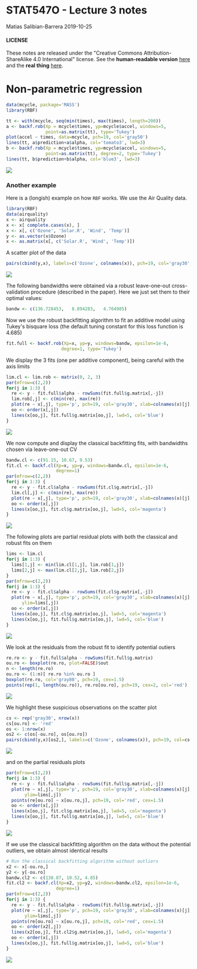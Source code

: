 STAT547O - Lecture 3 notes
================
Matias Salibian-Barrera
2019-10-25

#### LICENSE

These notes are released under the "Creative Commons Attribution-ShareAlike 4.0 International" license. See the **human-readable version** [here](https://creativecommons.org/licenses/by-sa/4.0/) and the **real thing** [here](https://creativecommons.org/licenses/by-sa/4.0/legalcode).

Non-parametric regression
=========================

``` r
data(mcycle, package='MASS')
library(RBF)

tt <- with(mcycle, seq(min(times), max(times), length=200))
a <- backf.rob(Xp = mcycle$times, yp=mcycle$accel, windows=5, 
               point=as.matrix(tt), type='Tukey') 
plot(accel ~ times, data=mcycle, pch=19, col='gray50')
lines(tt, a$prediction+a$alpha, col='tomato3', lwd=3)
b <- backf.rob(Xp = mcycle$times, yp=mcycle$accel, windows=5, 
               point=as.matrix(tt), degree=2, type='Tukey')
lines(tt, b$prediction+b$alpha, col='blue3', lwd=3)
```

![](Lecture3_files/figure-markdown_github/cycle-1.png)

### Another example

Here is a (longish) example on how `RBF` works. We use the Air Quality data.

``` r
library(RBF)
data(airquality)
x <- airquality
x <- x[ complete.cases(x), ]
x <- x[, c('Ozone', 'Solar.R', 'Wind', 'Temp')]
y <- as.vector(x$Ozone)
x <- as.matrix(x[, c('Solar.R', 'Wind', 'Temp')])
```

A scatter plot of the data

``` r
pairs(cbind(y,x), labels=c('Ozone', colnames(x)), pch=19, col='gray30', cex=1.5)
```

![](Lecture3_files/figure-markdown_github/scatter-1.png)

The following bandwidths were obtained via a robust leave-one-out cross-validation procedure (described in the paper). Here we just set them to their optimal values:

``` r
bandw <- c(136.728453,   8.894283,   4.764985)
```

Now we use the robust backfitting algorithm to fit an additive model using Tukey's bisquare loss (the default tuning constant for this loss function is 4.685)

``` r
fit.full <- backf.rob(Xp=x, yp=y, windows=bandw, epsilon=1e-6, 
                     degree=1, type='Tukey')
```

We display the 3 fits (one per additive component), being careful with the axis limits

``` r
lim.cl <- lim.rob <- matrix(0, 2, 3)
par(mfrow=c(2,2))
for(j in 1:3) {
  re <- y - fit.full$alpha - rowSums(fit.full$g.matrix[,-j])
  lim.rob[,j] <- c(min(re), max(re))
  plot(re ~ x[,j], type='p', pch=19, col='gray30', xlab=colnames(x)[j], ylab='', cex=1.5)
  oo <- order(x[,j])
  lines(x[oo,j], fit.full$g.matrix[oo,j], lwd=5, col='blue')
}
```

![](Lecture3_files/figure-markdown_github/showfits-1.png)

We now compute and display the classical backfitting fits, with bandwidths chosen via leave-one-out CV

``` r
bandw.cl <- c(91.15, 10.67, 9.53)
fit.cl <- backf.cl(Xp=x, yp=y, windows=bandw.cl, epsilon=1e-6,
                   degree=1)
par(mfrow=c(2,2))
for(j in 1:3) {
  re <- y - fit.cl$alpha - rowSums(fit.cl$g.matrix[,-j])
  lim.cl[,j] <- c(min(re), max(re))
  plot(re ~ x[,j], type='p', pch=19, col='gray30', xlab=colnames(x)[j], ylab='', cex=1.5)
  oo <- order(x[,j])
  lines(x[oo,j], fit.cl$g.matrix[oo,j], lwd=5, col='magenta')
}
```

![](Lecture3_files/figure-markdown_github/classicfits-1.png)

The following plots are partial residual plots with both the classical and robust fits on them

``` r
lims <- lim.cl
for(j in 1:3) {
  lims[1,j] <- min(lim.cl[1,j], lim.rob[1,j])
  lims[2,j] <- max(lim.cl[2,j], lim.rob[2,j])
}
par(mfrow=c(2,2))
for(j in 1:3) {
  re <- y - fit.cl$alpha - rowSums(fit.cl$g.matrix[,-j])
  plot(re ~ x[,j], type='p', pch=19, col='gray30', xlab=colnames(x)[j], ylab='', cex=1.5,
      ylim=lims[,j])
  oo <- order(x[,j])
  lines(x[oo,j], fit.cl$g.matrix[oo,j], lwd=5, col='magenta')
  lines(x[oo,j], fit.full$g.matrix[oo,j], lwd=5, col='blue')
}
```

![](Lecture3_files/figure-markdown_github/overlay-1.png)

We look at the residuals from the robust fit to identify potential outiers

``` r
re.ro <- y - fit.full$alpha - rowSums(fit.full$g.matrix)
ou.ro <- boxplot(re.ro, plot=FALSE)$out
n <- length(re.ro)
ou.ro <- (1:n)[ re.ro %in% ou.ro ]
boxplot(re.ro, col='gray80', pch=19, cex=1.5)
points(rep(1, length(ou.ro)), re.ro[ou.ro], pch=19, cex=2, col='red')
```

![](Lecture3_files/figure-markdown_github/outliers-1.png)

We highlight these suspicious observations on the scatter plot

``` r
cs <- rep('gray30', nrow(x))
cs[ou.ro] <- 'red'
os <- 1:nrow(x)
os2 <- c(os[-ou.ro], os[ou.ro])
pairs(cbind(y,x)[os2,], labels=c('Ozone', colnames(x)), pch=19, col=cs[os2], cex=1.5)
```

![](Lecture3_files/figure-markdown_github/showouts-1.png)

and on the partial residuals plots

``` r
par(mfrow=c(2,2))
for(j in 1:3) {
  re <- y - fit.full$alpha - rowSums(fit.full$g.matrix[,-j])
  plot(re ~ x[,j], type='p', pch=19, col='gray30', xlab=colnames(x)[j], ylab='', cex=1.5,
       ylim=lims[,j])
  points(re[ou.ro] ~ x[ou.ro,j], pch=19, col='red', cex=1.5)
  oo <- order(x[,j])
  lines(x[oo,j], fit.cl$g.matrix[oo,j], lwd=5, col='magenta')
  lines(x[oo,j], fit.full$g.matrix[oo,j], lwd=5, col='blue')
}
```

![](Lecture3_files/figure-markdown_github/showouts2-1.png)

If we use the classical backfitting algorithm on the data without the potential outliers, we obtain almost identical results

``` r
# Run the classical backfitting algorithm without outliers
x2 <- x[-ou.ro,]
y2 <- y[-ou.ro]
bandw.cl2 <- c(138.87, 10.52, 4.85)
fit.cl2 <- backf.cl(Xp=x2, yp=y2, windows=bandw.cl2, epsilon=1e-6,
                   degree=1)
par(mfrow=c(2,2))
for(j in 1:3) {
  re <- y - fit.full$alpha - rowSums(fit.full$g.matrix[,-j])
  plot(re ~ x[,j], type='p', pch=19, col='gray30', xlab=colnames(x)[j], ylab='', cex=1.5,
       ylim=lims[,j])
  points(re[ou.ro] ~ x[ou.ro,j], pch=19, col='red', cex=1.5)
  oo <- order(x2[,j])
  lines(x2[oo,j], fit.cl2$g.matrix[oo,j], lwd=5, col='magenta')
  oo <- order(x[,j])
  lines(x[oo,j], fit.full$g.matrix[oo,j], lwd=5, col='blue')
}
```

![](Lecture3_files/figure-markdown_github/bothonclean-1.png)

<!-- Add outliers? -->
<!-- ```{r cycle2, fig.width=6, fig.height=6}  -->
<!-- x0 <- mcycle -->
<!-- set.seed(123) -->
<!-- x0 <- rbind(x0, cbind(times=rnorm(10, mean=20, sd=3),  -->
<!--                         accel=rnorm(10, mean=50, sd=2))) -->
<!-- tt <- with(x0, seq(min(times), max(times), length=200)) -->
<!-- a <- backf.rob(Xp = x0$times, yp=x0$accel, windows=5, point=as.matrix(tt), type='Tukey')  -->
<!-- plot(accel ~ times, data=x0, pch=19, col='gray50') -->
<!-- lines(tt, a$prediction+a$alpha, col='tomato3', lwd=3) -->
<!-- b <- backf.rob(Xp = x0$times, yp=x0$accel, windows=5, point=as.matrix(tt), degree=2, type='Tukey') -->
<!-- lines(tt, b$prediction+b$alpha, col='blue3', lwd=3) -->
<!-- ``` -->
